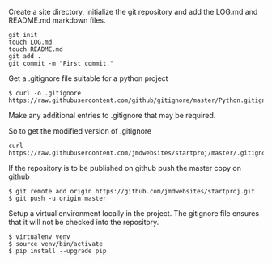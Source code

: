 Create a site directory, initialize the git repository and add the LOG.md and README.md markdown files.

	git init
	touch LOG.md
	touch README.md
	git add .
	git commit -m "First commit."

Get a .gitignore file suitable for a python project

	$ curl -o .gitignore https://raw.githubusercontent.com/github/gitignore/master/Python.gitignore

Make any additional entries to .gitignore that may be required.

So to get the modified version of .gitignore

	curl https://raw.githubusercontent.com/jmdwebsites/startproj/master/.gitignore

If the repository is to be published on github push the master copy on github

	$ git remote add origin https://github.com/jmdwebsites/startproj.git
	$ git push -u origin master

Setup a virtual environment locally in the project. The gitignore file ensures that it will not be checked into the repository.

	$ virtualenv venv
	$ source venv/bin/activate
	$ pip install --upgrade pip
